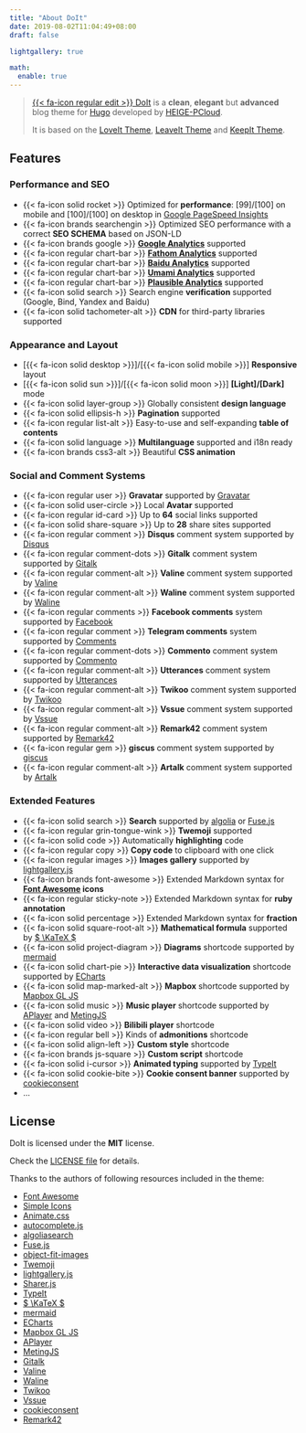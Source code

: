 ```yaml
---
title: "About DoIt"
date: 2019-08-02T11:04:49+08:00
draft: false

lightgallery: true

math:
  enable: true
---
```


> [{{< fa-icon regular edit >}} DoIt](https://github.com/HEIGE-PCloud/DoIt) is a **clean**, **elegant** but **advanced** blog theme for [Hugo](https://gohugo.io/) developed by [HEIGE-PCloud](https://github.com/HEIGE-PCloud).
>
> It is based on the [LoveIt Theme](https://github.com/dillonzq/LoveIt), [LeaveIt Theme](https://github.com/liuzc/LeaveIt) and [KeepIt Theme](https://github.com/Fastbyte01/KeepIt).

## Features

### Performance and SEO

* {{< fa-icon solid rocket >}} Optimized for **performance**: [99]/[100] on mobile and [100]/[100] on desktop in [Google PageSpeed Insights](https://developers.google.com/speed/pagespeed/insights)
* {{< fa-icon brands searchengin >}} Optimized SEO performance with a correct **SEO SCHEMA** based on JSON-LD
* {{< fa-icon brands google >}} **[Google Analytics](https://analytics.google.com/analytics)** supported
* {{< fa-icon regular chart-bar >}} **[Fathom Analytics](https://usefathom.com/)** supported
* {{< fa-icon regular chart-bar >}} **[Baidu Analytics](https://tongji.baidu.com/)** supported
* {{< fa-icon regular chart-bar >}} **[Umami Analytics](https://umami.is/)** supported
* {{< fa-icon regular chart-bar >}} **[Plausible Analytics](https://plausible.io/)** supported
* {{< fa-icon solid search >}} Search engine **verification** supported (Google, Bind, Yandex and Baidu)
* {{< fa-icon solid tachometer-alt >}} **CDN** for third-party libraries supported

### Appearance and Layout

* [{{< fa-icon solid desktop >}}]/[{{< fa-icon solid mobile >}}] **Responsive** layout
* [{{< fa-icon solid sun >}}]/[{{< fa-icon solid moon >}}] **[Light]/[Dark]** mode
* {{< fa-icon solid layer-group >}} Globally consistent **design language**
* {{< fa-icon solid ellipsis-h >}} **Pagination** supported
* {{< fa-icon regular list-alt >}} Easy-to-use and self-expanding **table of contents**
* {{< fa-icon solid language >}} **Multilanguage** supported and i18n ready
* {{< fa-icon brands css3-alt >}} Beautiful **CSS animation**

### Social and Comment Systems

* {{< fa-icon regular user >}} **Gravatar** supported by [Gravatar](https://gravatar.com)
* {{< fa-icon solid user-circle >}} Local **Avatar** supported
* {{< fa-icon regular id-card >}} Up to **64** social links supported
* {{< fa-icon solid share-square >}} Up to **28** share sites supported
* {{< fa-icon regular comment >}} **Disqus** comment system supported by [Disqus](https://disqus.com)
* {{< fa-icon regular comment-dots >}} **Gitalk** comment system supported by [Gitalk](https://github.com/gitalk/gitalk)
* {{< fa-icon regular comment-alt >}} **Valine** comment system supported by [Valine](https://valine.js.org/)
* {{< fa-icon regular comment-alt >}} **Waline** comment system supported by [Waline](https://waline.js.org/)
* {{< fa-icon regular comments >}} **Facebook comments** system supported by [Facebook](https://developers.facebook.com/docs/plugins/comments/)
* {{< fa-icon regular comment >}} **Telegram comments** system supported by [Comments](https://comments.app/)
* {{< fa-icon regular comment-dots >}} **Commento** comment system supported by [Commento](https://commento.io/)
* {{< fa-icon regular comment-alt >}} **Utterances** comment system supported by [Utterances](https://utteranc.es/)
* {{< fa-icon regular comment-alt >}} **Twikoo** comment system supported by [Twikoo](https://twikoo.js.org/)
* {{< fa-icon regular comment-alt >}} **Vssue** comment system supported by [Vssue](https://vssue.js.org/)
* {{< fa-icon regular comment-alt >}} **Remark42** comment system supported by [Remark42](https://remark42.com/)
* {{< fa-icon regular gem >}} **giscus** comment system supported by [giscus](https://giscus.app/)
* {{< fa-icon regular comment-alt >}} **Artalk** comment system supported by [Artalk](https://artalk.js.org/)

### Extended Features

* {{< fa-icon solid search >}} **Search** supported by [algolia](https://www.algolia.com/) or [Fuse.js](https://fusejs.io/)
* {{< fa-icon regular grin-tongue-wink >}} **Twemoji** supported
* {{< fa-icon solid code >}} Automatically **highlighting** code
* {{< fa-icon regular copy >}} **Copy code** to clipboard with one click
* {{< fa-icon regular images >}} **Images gallery** supported by [lightgallery.js](https://github.com/sachinchoolur/lightgallery.js)
* {{< fa-icon brands font-awesome >}} Extended Markdown syntax for **[Font Awesome](https://fontawesome.com/) icons**
* {{< fa-icon regular sticky-note >}} Extended Markdown syntax for **ruby annotation**
* {{< fa-icon solid percentage >}} Extended Markdown syntax for **fraction**
* {{< fa-icon solid square-root-alt >}} **Mathematical formula** supported by [$ \KaTeX $](https://katex.org/)
* {{< fa-icon solid project-diagram >}} **Diagrams** shortcode supported by [mermaid](https://github.com/knsv/mermaid)
* {{< fa-icon solid chart-pie >}} **Interactive data visualization** shortcode supported by [ECharts](https://echarts.apache.org/)
* {{< fa-icon solid map-marked-alt >}} **Mapbox** shortcode supported by [Mapbox GL JS](https://docs.mapbox.com/mapbox-gl-js)
* {{< fa-icon solid music >}} **Music player** shortcode supported by [APlayer](https://github.com/MoePlayer/APlayer) and [MetingJS](https://github.com/metowolf/MetingJS)
* {{< fa-icon solid video >}} **Bilibili player** shortcode
* {{< fa-icon regular bell >}} Kinds of **admonitions** shortcode
* {{< fa-icon solid align-left >}} **Custom style** shortcode
* {{< fa-icon brands js-square >}} **Custom script** shortcode
* {{< fa-icon solid i-cursor >}} **Animated typing** supported by [TypeIt](https://typeitjs.com/)
* {{< fa-icon solid cookie-bite >}} **Cookie consent banner** supported by [cookieconsent](https://github.com/osano/cookieconsent)
* ...

## License

DoIt is licensed under the **MIT** license.

Check the [LICENSE file](https://github.com/HEIGE-PCloud/DoIt/blob/main/LICENSE) for details.

Thanks to the authors of following resources included in the theme:

* [Font Awesome](https://fontawesome.com/)
* [Simple Icons](https://github.com/simple-icons/simple-icons)
* [Animate.css](https://daneden.github.io/animate.css/)
* [autocomplete.js](https://github.com/algolia/autocomplete.js)
* [algoliasearch](https://github.com/algolia/algoliasearch-client-javascript)
* [Fuse.js](https://fusejs.io/)
* [object-fit-images](https://github.com/fregante/object-fit-images)
* [Twemoji](https://github.com/twitter/twemoji)
* [lightgallery.js](https://github.com/sachinchoolur/lightgallery.js)
* [Sharer.js](https://github.com/ellisonleao/sharer.js)
* [TypeIt](https://typeitjs.com/)
* [$ \KaTeX $](https://katex.org/)
* [mermaid](https://github.com/knsv/mermaid)
* [ECharts](https://echarts.apache.org/)
* [Mapbox GL JS](https://docs.mapbox.com/mapbox-gl-js)
* [APlayer](https://github.com/MoePlayer/APlayer)
* [MetingJS](https://github.com/metowolf/MetingJS)
* [Gitalk](https://github.com/gitalk/gitalk)
* [Valine](https://valine.js.org/)
* [Waline](https://waline.js.org/)
* [Twikoo](https://twikoo.js.org/)
* [Vssue](https://vssue.js.org/)
* [cookieconsent](https://github.com/osano/cookieconsent)
* [Remark42](https://remark42.com/)
